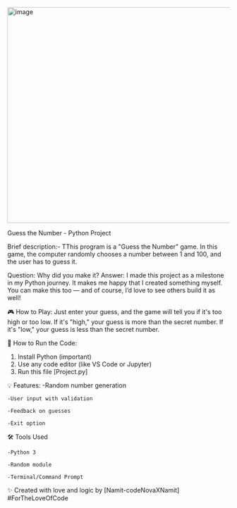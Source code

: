 <img width="512" height="490" alt="image" src="https://github.com/user-attachments/assets/eca888ac-8a68-4a7a-9fc1-e58a360d155f" />

Guess the Number - Python Project


Brief description:-
TThis program is a "Guess the Number" game. In this game, the computer randomly chooses a number between 1 and 100, and the user has to guess it.

Question: Why did you make it?
Answer: I made this project as a milestone in my Python journey. It makes me happy that I created something myself. You can make this too — and of course, I’d love to see others build it as well!

🎮 How to Play: Just enter your guess, and the game will tell you if it's too high or too low.
If it's "high," your guess is more than the secret number.
If it's "low," your guess is less than the secret number.


🔧 How to Run the Code:
1. Install Python (important)
2. Use any code editor (like VS Code or Jupyter)
3. Run this file [Project.py]

💡 Features:
    -Random number generation

    -User input with validation

    -Feedback on guesses

    -Exit option

🛠️ Tools Used

    -Python 3

    -Random module

    -Terminal/Command Prompt

✨ Created with love and logic by [Namit-codeNovaXNamit]
#ForTheLoveOfCode





